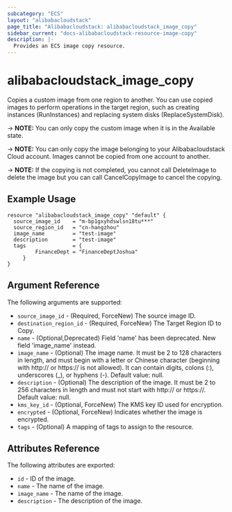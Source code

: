 ```yaml
---
subcategory: "ECS"
layout: "alibabacloudstack"
page_title: "Alibabacloudstack: alibabacloudstack_image_copy"
sidebar_current: "docs-alibabacloudstack-resource-image-copy"
description: |-
  Provides an ECS image copy resource.
---
```


# alibabacloudstack_image_copy

Copies a custom image from one region to another. You can use copied images to perform operations in the target region, such as creating instances (RunInstances) and replacing system disks (ReplaceSystemDisk).

-> **NOTE:** You can only copy the custom image when it is in the Available state.

-> **NOTE:** You can only copy the image belonging to your Alibabacloudstack Cloud account. Images cannot be copied from one account to another.

-> **NOTE:** If the copying is not completed, you cannot call DeleteImage to delete the image but you can call CancelCopyImage to cancel the copying.

## Example Usage

```
resource "alibabacloudstack_image_copy" "default" {
  source_image_id    = "m-bp1gxyhdswlsn18tu***"
  source_region_id   = "cn-hangzhou"
  image_name         = "test-image"
  description        = "test-image"
  tags               = {
         FinanceDept = "FinanceDeptJoshua"
     }
}
```

## Argument Reference

The following arguments are supported:

* `source_image_id` - (Required, ForceNew) The source image ID.
* `destination_region_id` - (Required, ForceNew) The Target Region ID to Copy.
* `name` - (Optional,Deprecated) Field 'name' has been deprecated. New field 'image_name' instead.
* `image_name` - (Optional) The image name. It must be 2 to 128 characters in length, and must begin with a letter or Chinese character (beginning with http:// or https:// is not allowed). It can contain digits, colons (:), underscores (_), or hyphens (-). Default value: null.
* `description` - (Optional) The description of the image. It must be 2 to 256 characters in length and must not start with http:// or https://. Default value: null.
* `kms_key_id` - (Optional, ForceNew) The KMS key ID used for encryption. 
* `encrypted` - (Optional, ForceNew) Indicates whether the image is encrypted. 
* `tags` - (Optional) A mapping of tags to assign to the resource.

## Attributes Reference
 
The following attributes are exported:
 
* `id` - ID of the image.
* `name` - The name of the image. 
* `image_name` - The name of the image. 
* `description` - The description of the image.